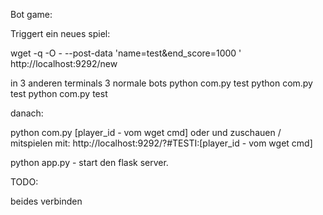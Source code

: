 



Bot game:

Triggert ein neues spiel:

wget -q -O - --post-data 'name=test&end_score=1000 ' http://localhost:9292/new

in 3 anderen terminals 3 normale bots
python com.py test
python com.py test
python com.py test

danach:

  python com.py [player_id - vom wget cmd]
oder und zuschauen / mitspielen mit:
  http://localhost:9292/?#TESTI:[player_id - vom wget cmd]



python app.py - start den flask server.


TODO:

beides verbinden